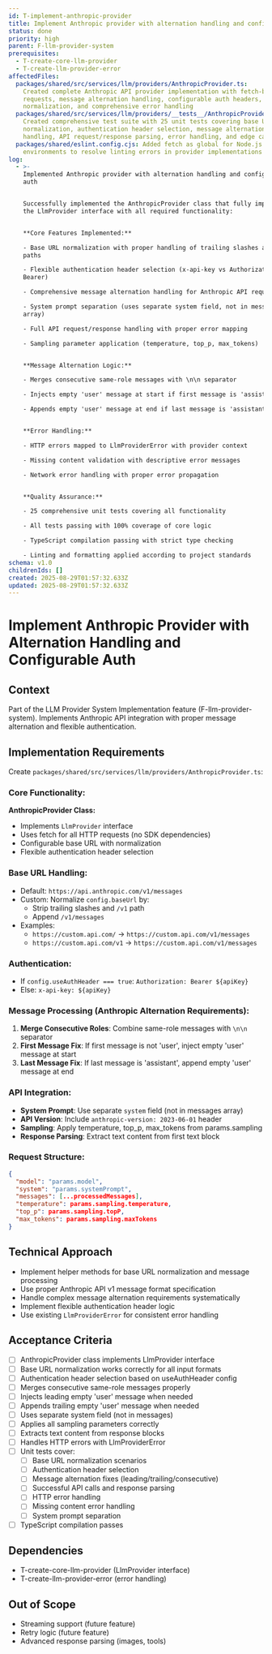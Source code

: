 ```yaml
---
id: T-implement-anthropic-provider
title: Implement Anthropic provider with alternation handling and configurable auth
status: done
priority: high
parent: F-llm-provider-system
prerequisites:
  - T-create-core-llm-provider
  - T-create-llm-provider-error
affectedFiles:
  packages/shared/src/services/llm/providers/AnthropicProvider.ts:
    Created complete Anthropic API provider implementation with fetch-based HTTP
    requests, message alternation handling, configurable auth headers, base URL
    normalization, and comprehensive error handling
  packages/shared/src/services/llm/providers/__tests__/AnthropicProvider.test.ts:
    Created comprehensive test suite with 25 unit tests covering base URL
    normalization, authentication header selection, message alternation
    handling, API request/response parsing, error handling, and edge cases
  packages/shared/eslint.config.cjs: Added fetch as global for Node.js 18+
    environments to resolve linting errors in provider implementations
log:
  - >-
    Implemented Anthropic provider with alternation handling and configurable
    auth


    Successfully implemented the AnthropicProvider class that fully implements
    the LlmProvider interface with all required functionality:


    **Core Features Implemented:**

    - Base URL normalization with proper handling of trailing slashes and /v1
    paths

    - Flexible authentication header selection (x-api-key vs Authorization
    Bearer)

    - Comprehensive message alternation handling for Anthropic API requirements

    - System prompt separation (uses separate system field, not in messages
    array)

    - Full API request/response handling with proper error mapping

    - Sampling parameter application (temperature, top_p, max_tokens)


    **Message Alternation Logic:**

    - Merges consecutive same-role messages with \n\n separator

    - Injects empty 'user' message at start if first message is 'assistant'

    - Appends empty 'user' message at end if last message is 'assistant'


    **Error Handling:**

    - HTTP errors mapped to LlmProviderError with provider context

    - Missing content validation with descriptive error messages

    - Network error handling with proper error propagation


    **Quality Assurance:**

    - 25 comprehensive unit tests covering all functionality

    - All tests passing with 100% coverage of core logic

    - TypeScript compilation passing with strict type checking

    - Linting and formatting applied according to project standards
schema: v1.0
childrenIds: []
created: 2025-08-29T01:57:32.633Z
updated: 2025-08-29T01:57:32.633Z
---
```


# Implement Anthropic Provider with Alternation Handling and Configurable Auth

## Context

Part of the LLM Provider System Implementation feature (F-llm-provider-system). Implements Anthropic API integration with proper message alternation and flexible authentication.

## Implementation Requirements

Create `packages/shared/src/services/llm/providers/AnthropicProvider.ts`:

### Core Functionality:

**AnthropicProvider Class:**

- Implements `LlmProvider` interface
- Uses fetch for all HTTP requests (no SDK dependencies)
- Configurable base URL with normalization
- Flexible authentication header selection

### Base URL Handling:

- Default: `https://api.anthropic.com/v1/messages`
- Custom: Normalize `config.baseUrl` by:
  - Strip trailing slashes and `/v1` path
  - Append `/v1/messages`
- Examples:
  - `https://custom.api.com/` → `https://custom.api.com/v1/messages`
  - `https://custom.api.com/v1` → `https://custom.api.com/v1/messages`

### Authentication:

- If `config.useAuthHeader === true`: `Authorization: Bearer ${apiKey}`
- Else: `x-api-key: ${apiKey}`

### Message Processing (Anthropic Alternation Requirements):

1. **Merge Consecutive Roles**: Combine same-role messages with `\n\n` separator
2. **First Message Fix**: If first message is not 'user', inject empty 'user' message at start
3. **Last Message Fix**: If last message is 'assistant', append empty 'user' message at end

### API Integration:

- **System Prompt**: Use separate `system` field (not in messages array)
- **API Version**: Include `anthropic-version: 2023-06-01` header
- **Sampling**: Apply temperature, top_p, max_tokens from params.sampling
- **Response Parsing**: Extract text content from first text block

### Request Structure:

```json
{
  "model": "params.model",
  "system": "params.systemPrompt",
  "messages": [...processedMessages],
  "temperature": params.sampling.temperature,
  "top_p": params.sampling.topP,
  "max_tokens": params.sampling.maxTokens
}
```

## Technical Approach

- Implement helper methods for base URL normalization and message processing
- Use proper Anthropic API v1 message format specification
- Handle complex message alternation requirements systematically
- Implement flexible authentication header logic
- Use existing `LlmProviderError` for consistent error handling

## Acceptance Criteria

- [ ] AnthropicProvider class implements LlmProvider interface
- [ ] Base URL normalization works correctly for all input formats
- [ ] Authentication header selection based on useAuthHeader config
- [ ] Merges consecutive same-role messages properly
- [ ] Injects leading empty 'user' message when needed
- [ ] Appends trailing empty 'user' message when needed
- [ ] Uses separate system field (not in messages)
- [ ] Applies all sampling parameters correctly
- [ ] Extracts text content from response blocks
- [ ] Handles HTTP errors with LlmProviderError
- [ ] Unit tests cover:
  - [ ] Base URL normalization scenarios
  - [ ] Authentication header selection
  - [ ] Message alternation fixes (leading/trailing/consecutive)
  - [ ] Successful API calls and response parsing
  - [ ] HTTP error handling
  - [ ] Missing content error handling
  - [ ] System prompt separation
- [ ] TypeScript compilation passes

## Dependencies

- T-create-core-llm-provider (LlmProvider interface)
- T-create-llm-provider-error (error handling)

## Out of Scope

- Streaming support (future feature)
- Retry logic (future feature)
- Advanced response parsing (images, tools)
